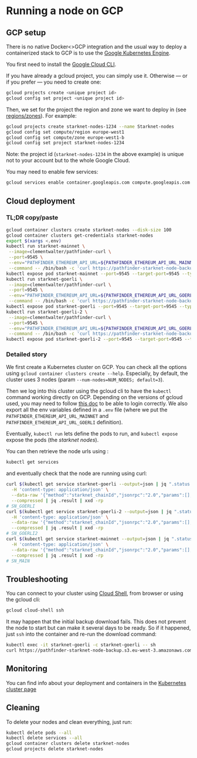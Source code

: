 # Running a node on GCP

## GCP setup

There is no native Docker<>GCP integration and the usual way to deploy a containerized stack to GCP is to use the [Google Kubernetes Engine](https://cloud.google.com/kubernetes-engine).

You first need to install the [Google Cloud CLI](https://cloud.google.com/sdk/docs/install).

If you have already a gcloud project, you can simply use it. Otherwise — or if you prefer — you need to create one:

```bash
gcloud projects create <unique project id>
gcloud config set project <unique project id>
```

Then, we set for the project the region and zone we want to deploy in (see [regions/zones](https://cloud.google.com/compute/docs/regions-zones)).
For example:

```bash
gcloud projects create starknet-nodes-1234 --name Starknet-nodes
gcloud config set compute/region europe-west1
gcloud config set compute/zone europe-west1-b
gcloud config set project starknet-nodes-1234
```

Note: the project id (`starknet-nodes-1234` in the above example) is unique not to your account but to the whole Google Cloud.

You may need to enable few services:

```bash
gcloud services enable container.googleapis.com compute.googleapis.com containerregistry.googleapis.com
```

## Cloud deployment

### TL;DR copy/paste

```bash
gcloud container clusters create starknet-nodes --disk-size 100
gcloud container clusters get-credentials starknet-nodes
export $(xargs <.env)
kubectl run starknet-mainnet \
 --image=clementwalter/pathfinder-curl \
 --port=9545 \
 --env="PATHFINDER_ETHEREUM_API_URL=${PATHFINDER_ETHEREUM_API_URL_MAINNET}" \
 --command -- /bin/bash -c 'curl https://pathfinder-starknet-node-backup.s3.eu-west-3.amazonaws.com/mainnet/mainnet.sqlite --output /usr/share/pathfinder/data/mainnet.sqlite && pathfinder'
kubectl expose pod starknet-mainnet --port=9545 --target-port=9545 --type=LoadBalancer
kubectl run starknet-goerli \
 --image=clementwalter/pathfinder-curl \
 --port=9545 \
 --env="PATHFINDER_ETHEREUM_API_URL=${PATHFINDER_ETHEREUM_API_URL_GOERLI}" \
 --command -- /bin/bash -c 'curl https://pathfinder-starknet-node-backup.s3.eu-west-3.amazonaws.com/goerli/goerli.sqlite --output /usr/share/pathfinder/data/goerli.sqlite && pathfinder'
kubectl expose pod starknet-goerli --port=9545 --target-port=9545 --type=LoadBalancer
kubectl run starknet-goerli-2 \
 --image=clementwalter/pathfinder-curl \
 --port=9545 \
 --env="PATHFINDER_ETHEREUM_API_URL=${PATHFINDER_ETHEREUM_API_URL_GOERLI}" \
 --command -- /bin/bash -c 'curl https://pathfinder-starknet-node-backup.s3.eu-west-3.amazonaws.com/testnet2/testnet2.sqlite --output /usr/share/pathfinder/data/testnet2.sqlite && pathfinder --testnet2'
kubectl expose pod starknet-goerli-2 --port=9545 --target-port=9545 --type=LoadBalancer
```

### Detailed story

We first create a Kubernetes cluster on GCP. You can check all the options using `gcloud container clusters create --help`. Especially, by default, the cluster uses 3 nodes (param `--num-nodes=NUM_NODES; default=3`).

Then we log into this cluster using the gcloud cli to have the `kubectl` command working directly on GCP.
Depending on the versions of gcloud used, you may need to follow [this doc](https://cloud.google.com/blog/products/containers-kubernetes/kubectl-auth-changes-in-gke) to be able to login correctly.
We also export all the env variables defined in a `.env` file (where we put the `PATHFINDER_ETHEREUM_API_URL_MAINNET` and `PATHFINDER_ETHEREUM_API_URL_GOERLI` definition).

Eventually, `kubectl run` lets define the pods to run, and `kubectl expose` expose the pods (the _starknet nodes_).

You can then retrieve the node urls using :

```bash
kubectl get services
```

and eventually check that the node are running using curl:

```bash
curl $(kubectl get service starknet-goerli --output=json | jq ".status.loadBalancer.ingress[0].ip" -r):9545 \
  -H 'content-type: application/json' \
  --data-raw '{"method":"starknet_chainId","jsonrpc":"2.0","params":[],"id":0}' \
  --compressed | jq .result | xxd -rp
# SN_GOERLI
curl $(kubectl get service starknet-goerli-2 --output=json | jq ".status.loadBalancer.ingress[0].ip" -r):9545 \
  -H 'content-type: application/json' \
  --data-raw '{"method":"starknet_chainId","jsonrpc":"2.0","params":[],"id":0}' \
  --compressed | jq .result | xxd -rp
# SN_GOERLI2
curl $(kubectl get service starknet-mainnet --output=json | jq ".status.loadBalancer.ingress[0].ip" -r):9545 \
  -H 'content-type: application/json' \
  --data-raw '{"method":"starknet_chainId","jsonrpc":"2.0","params":[],"id":0}' \
  --compressed | jq .result | xxd -rp
# SN_MAIN
```

## Troubleshooting

You can connect to your cluster using [Cloud Shell](https://console.cloud.google.com/cloudshelleditor), from browser or using the gcloud cli:

```bash
gcloud cloud-shell ssh
```

It may happen that the initial backup download fails. This does not prevent the node to start but can make it several days to be ready. So if it happened,
just `ssh` into the container and re-run the download command:

```bash
kubectl exec -it starknet-goerli -c starknet-goerli -- sh
curl https://pathfinder-starknet-node-backup.s3.eu-west-3.amazonaws.com/goerli/goerli.sqlite --output /usr/share/pathfinder/data/goerli.sqlite
```

## Monitoring

You can find info about your deployment and containers in the [Kubernetes cluster page](https://console.cloud.google.com/kubernetes/list/overview)

## Cleaning

To delete your nodes and clean everything, just run:

```bash
kubectl delete pods --all
kubectl delete services --all
gcloud container clusters delete starknet-nodes
gcloud projects delete starknet-nodes
```
